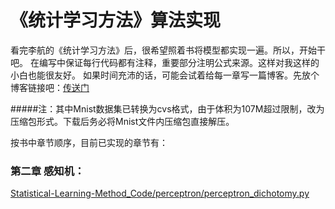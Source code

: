 《统计学习方法》算法实现
====

看完李航的《统计学习方法》后，很希望照着书将模型都实现一遍。所以，开始干吧。
在编写中保证每行代码都有注释，重要部分注明公式来源。这样对我这样的小白也能很友好。
如果时间充沛的话，可能会试着给每一章写一篇博客。先放个博客链接吧：[传送门](http://www.pkudodo.com/)


#####注：其中Mnist数据集已转换为cvs格式，由于体积为107M超过限制，改为压缩包形式。下载后务必将Mnist文件内压缩包直接解压。

按书中章节顺序，目前已实现的章节有：

### 第二章 感知机：
[Statistical-Learning-Method_Code/perceptron/perceptron_dichotomy.py](https://github.com/Dod-o/Statistical-Learning-Method_Code/blob/master/perceptron/perceptron_dichotomy.py)
      
